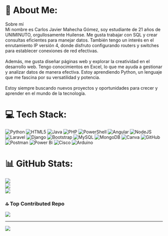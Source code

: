 # 💫 About Me:
Sobre mí<br>Mi nombre es Carlos Javier Mahecha Gómez, soy estudiante de 21 años de UNIMINUTO, orgullosamente Huilense. Me gusta trabajar con SQL y crear consultas eficientes para manejar datos. También tengo un interés en el enrutamiento IP versión 4, donde disfruto configurando routers y switches para establecer conexiones de red efectivas.<br><br>Además, me gusta diseñar páginas web y explorar la creatividad en el desarrollo web. Tengo conocimientos en Excel, lo que me ayuda a gestionar y analizar datos de manera efectiva. Estoy aprendiendo Python, un lenguaje que me fascina por su versatilidad y potencia.<br><br>Estoy siempre buscando nuevos proyectos y oportunidades para crecer y aprender en el mundo de la tecnología.


# 💻 Tech Stack:
![Python](https://img.shields.io/badge/python-3670A0?style=for-the-badge&logo=python&logoColor=ffdd54) ![HTML5](https://img.shields.io/badge/html5-%23E34F26.svg?style=for-the-badge&logo=html5&logoColor=white) ![Java](https://img.shields.io/badge/java-%23ED8B00.svg?style=for-the-badge&logo=openjdk&logoColor=white) ![PHP](https://img.shields.io/badge/php-%23777BB4.svg?style=for-the-badge&logo=php&logoColor=white) ![PowerShell](https://img.shields.io/badge/PowerShell-%235391FE.svg?style=for-the-badge&logo=powershell&logoColor=white) ![Angular](https://img.shields.io/badge/angular-%23DD0031.svg?style=for-the-badge&logo=angular&logoColor=white) ![NodeJS](https://img.shields.io/badge/node.js-6DA55F?style=for-the-badge&logo=node.js&logoColor=white) ![Laravel](https://img.shields.io/badge/laravel-%23FF2D20.svg?style=for-the-badge&logo=laravel&logoColor=white) ![Django](https://img.shields.io/badge/django-%23092E20.svg?style=for-the-badge&logo=django&logoColor=white) ![Bootstrap](https://img.shields.io/badge/bootstrap-%238511FA.svg?style=for-the-badge&logo=bootstrap&logoColor=white) ![MySQL](https://img.shields.io/badge/mysql-4479A1.svg?style=for-the-badge&logo=mysql&logoColor=white) ![MongoDB](https://img.shields.io/badge/MongoDB-%234ea94b.svg?style=for-the-badge&logo=mongodb&logoColor=white) ![Canva](https://img.shields.io/badge/Canva-%2300C4CC.svg?style=for-the-badge&logo=Canva&logoColor=white) ![GitHub](https://img.shields.io/badge/github-%23121011.svg?style=for-the-badge&logo=github&logoColor=white) ![Postman](https://img.shields.io/badge/Postman-FF6C37?style=for-the-badge&logo=postman&logoColor=white) ![Power Bi](https://img.shields.io/badge/power_bi-F2C811?style=for-the-badge&logo=powerbi&logoColor=black) ![Cisco](https://img.shields.io/badge/cisco-%23049fd9.svg?style=for-the-badge&logo=cisco&logoColor=black) ![Arduino](https://img.shields.io/badge/-Arduino-00979D?style=for-the-badge&logo=Arduino&logoColor=white)
# 📊 GitHub Stats:
![](https://github-readme-stats.vercel.app/api?username=CarlosMahecha6&theme=ayu-mirage&hide_border=false&include_all_commits=false&count_private=false)<br/>
![](https://github-readme-streak-stats.herokuapp.com/?user=CarlosMahecha6&theme=ayu-mirage&hide_border=false)<br/>
![](https://github-readme-stats.vercel.app/api/top-langs/?username=CarlosMahecha6&theme=ayu-mirage&hide_border=false&include_all_commits=false&count_private=false&layout=compact)

### 🔝 Top Contributed Repo
![](https://github-contributor-stats.vercel.app/api?username=CarlosMahecha6&limit=5&theme=dark&combine_all_yearly_contributions=true)

---
[![](https://visitcount.itsvg.in/api?id=CarlosMahecha6&icon=0&color=0)](https://visitcount.itsvg.in)

<!-- Proudly created with GPRM ( https://gprm.itsvg.in ) -->
